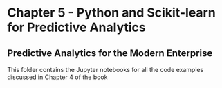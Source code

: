 # Chapter 5 - Python and Scikit-learn for Predictive Analytics
## Predictive Analytics for the Modern Enterprise

This folder contains the Jupyter notebooks for all the code examples discussed in Chapter 4 of the book
